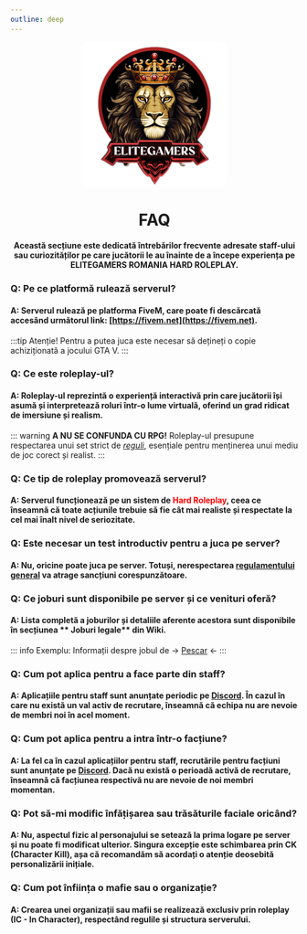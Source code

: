 ```yaml
---
outline: deep
---
```


<img src="../public/elitegamers.png" alt="pozaRegulament" width="256" height="256" style="display: block; margin: 0px auto; border-radius: 1%; border-radius: 5%;">

# <center> FAQ </center>

#### <center> Această secțiune este dedicată întrebărilor frecvente adresate staff-ului sau curiozităților pe care jucătorii le au înainte de a începe experiența pe ELITEGAMERS ROMANIA HARD ROLEPLAY.</center>

### <span class="header-font">Q: Pe ce platformă rulează serverul?</span>

#### A: Serverul rulează pe platforma FiveM, care poate fi descărcată accesând următorul link: [https://fivem.net](https://fivem.net).
:::tip Atenție!
Pentru a putea juca este necesar să dețineți o copie achiziționată a jocului GTA V.
:::

### <span class="header-font">Q: Ce este roleplay-ul?</span>

#### A: Roleplay-ul reprezintă o experiență interactivă prin care jucătorii își asumă și interpretează roluri într-o lume virtuală, oferind un grad ridicat de imersiune și realism.

::: warning **A NU SE CONFUNDA CU RPG!**
Roleplay-ul presupune respectarea unui set strict de *[reguli](/zona-info/regulament)*, esențiale pentru menținerea unui mediu de joc corect și realist.
:::

### <span class="header-font">Q: Ce tip de roleplay promovează serverul?</span>

#### A: Serverul funcționează pe un sistem de <span style="color:red">Hard Roleplay</span>, ceea ce înseamnă că toate acțiunile trebuie să fie cât mai realiste și respectate la cel mai înalt nivel de seriozitate.

### <span class="header-font">Q: Este necesar un test introductiv pentru a juca pe server?</span>

#### A: Nu, oricine poate juca pe server. Totuși, nerespectarea [regulamentului general](/zona-info/regulament) va atrage sancțiuni corespunzătoare.

### <span class="header-font">Q: Ce joburi sunt disponibile pe server și ce venituri oferă?</span>

#### A: Lista completă a joburilor și detaliile aferente acestora sunt disponibile în secțiunea ** Joburi legale** din Wiki.

::: info Exemplu:
Informații despre jobul de -> [Pescar](/joburi/pescar) <-
:::

### <span class="header-font">Q: Cum pot aplica pentru a face parte din staff?</span>

#### A: Aplicațiile pentru staff sunt anunțate periodic pe [Discord](https://discord.gg/u8nnkDqZ2q). În cazul în care nu există un val activ de recrutare, înseamnă că echipa nu are nevoie de membri noi în acel moment.

### <span class="header-font">Q: Cum pot aplica pentru a intra într-o facțiune?</span>

#### A: La fel ca în cazul aplicațiilor pentru staff, recrutările pentru facțiuni sunt anunțate pe [Discord](https://discord.gg/u8nnkDqZ2q). Dacă nu există o perioadă activă de recrutare, înseamnă că facțiunea respectivă nu are nevoie de noi membri momentan.

### <span class="header-font">Q: Pot să-mi modific înfățișarea sau trăsăturile faciale oricând?</span>

#### A: Nu, aspectul fizic al personajului se setează la prima logare pe server și nu poate fi modificat ulterior. Singura excepție este schimbarea prin CK (Character Kill), așa că recomandăm să acordați o atenție deosebită personalizării inițiale.

### <span class="header-font">Q: Cum pot înființa o mafie sau o organizație?</span>

#### A: Crearea unei organizații sau mafii se realizează exclusiv prin roleplay (IC - In Character), respectând regulile și structura serverului.


